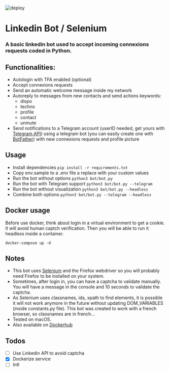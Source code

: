 ![deploy](https://github.com/busshi/linkedin_bot/actions/workflows/build.yml/badge.svg)

# Linkedin Bot / Selenium

### A basic linkedin bot used to accept incoming connexions requests coded in Python.

## Functionalities:

- Autologin with TFA enabled (optional)
- Accept connexions requests
- Send an automatic welcome message inside my network
- Autoreply to messages from new contacts and send actions keywords:
  - dispo
  - techno
  - profile
  - contact
  - unmute
- Send notifications to a Telegram account (userID needed, get yours with [Telegram API](https://core.telegram.org/bots/api#getting-updates)) using a telegram bot (you can easily create one with [BotFather](https://telegram.me/BotFather)) with new connexions requests and profile picture

## Usage

- Install dependencies ```pip install -r requirements.txt```
- Copy env.sample to a .env file a replace with your custom values
- Run the bot without options ```python3 bot/bot.py```
- Run the bot with Telegram support ```python3 bot/bot.py --telegram```
- Run the bot without visualization ```python3 bot/bot.py --headless```
- Combine both options ```python3 bot/bot.py --telegram --headless```

## Docker usage

Before use docker, think about login in a virtual environment to get a cookie. It will avoid human captch verification. Then you will be able to run it headless inside a container.

```docker-compose up -d```

## Notes

- This bot uses [Selenium](https://selenium.dev) and the Firefox webdriver so you will probably need Firefox to be installed on your system.
- Sometimes, after login in, you can have a captcha to validate manually. You will have a message in the console and 10 seconds to validate the captcha.
- As Selenium uses classnames, ids, xpath to find elements, it is possible it will not work anymore in the future without updating DOM_VARIABLES (inside constants.py file). This bot was created to work with a french browser, so classnames are in french...
- Tested on macOS.
- Also available on [Dockerhub](https://hub.docker.com/repository/docker/busshi/linkedin_bot)

## Todos

- [ ] Use Linkedin API to avoid captcha
- [x] Dockerize service
- [ ] Intl
